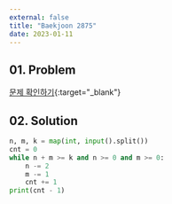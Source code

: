 ```yaml
---
external: false
title: "Baekjoon 2875"
date: 2023-01-11
---
```


## 01. Problem

[문제 확인하기](https://www.acmicpc.net/problem/2875){:target="_blank"}

## 02. Solution

```Python
n, m, k = map(int, input().split())
cnt = 0
while n + m >= k and n >= 0 and m >= 0:
    n -= 2
    m -= 1
    cnt += 1
print(cnt - 1)
```
